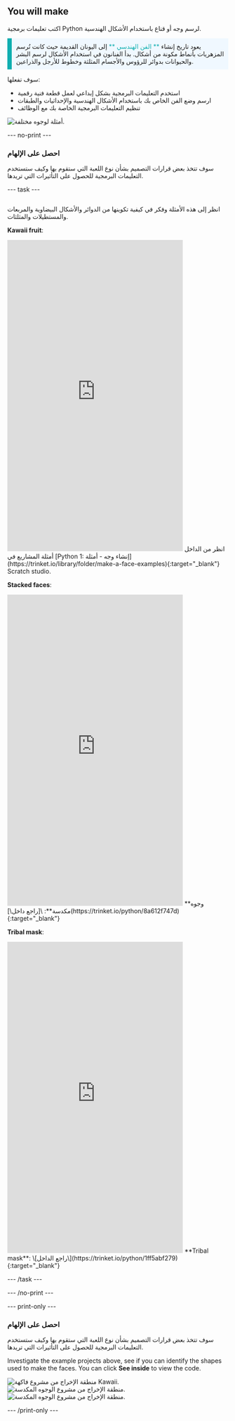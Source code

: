 ## You will make

اكتب تعليمات برمجية Python لرسم وجه أو قناع باستخدام الأشكال الهندسية.

<p style="border-left: solid; border-width:10px; border-color: #0faeb0; background-color: aliceblue; padding: 10px;">
يعود تاريخ إنشاء <span style="color: #0faeb0">** الفن الهندسي **</span> إلى اليونان القديمة حيث كانت تُرسم المزهريات بأنماط مكونة من أشكال. بدأ الفنانون في استخدام الأشكال لرسم البشر والحيوانات بدوائر للرؤوس والأجسام المثلثة وخطوط للأرجل والذراعين.
</p>

سوف تفعلها:

+ استخدم التعليمات البرمجية بشكل إبداعي لعمل قطعة فنية رقمية
+ ارسم وضع الفن الخاص بك باستخدام الأشكال الهندسية والإحداثيات والطبقات
+ تنظيم التعليمات البرمجية الخاصة بك مع الوظائف

![أمثلة لوجوه مختلفة.](images/strip.png)

--- no-print ---

### احصل على الإلهام

سوف تتخذ بعض قرارات التصميم بشأن نوع اللعبة التي ستقوم بها وكيف ستستخدم التعليمات البرمجية للحصول على التأثيرات التي تريدها.

--- task ---
<div style="display: flex; flex-wrap: wrap">
<div style="flex-basis: 175px; flex-grow: 1">

انظر إلى هذه الأمثلة وفكر في كيفية تكوينها من الدوائر والأشكال البيضاوية والمربعات والمستطيلات والمثلثات.

**Kawaii fruit**:
<iframe src="https://editor.raspberrypi.org/en/embed/viewer/fruit-face-example" width="400" height="710" frameborder="0" marginwidth="0" marginheight="0" allowfullscreen>
</iframe> انظر من الداخل أمثلة المشاريع في [Python 1: إنشاء وجه - أمثلة](https://trinket.io/library/folder/make-a-face-examples){:target="_blank"} Scratch studio.

**Stacked faces**:
<iframe src="https://editor.raspberrypi.org/en/embed/viewer/stacked-faces-example" width="400" height="710" frameborder="0" marginwidth="0" marginheight="0" allowfullscreen>
</iframe> **وجوه مكدسة**: \[راجع داخل\](https://trinket.io/python/8a612f747d){:target="_blank"}

**Tribal mask**:
<iframe src="https://editor.raspberrypi.org/en/embed/viewer/tribal-mask-example" width="400" height="710" frameborder="0" marginwidth="0" marginheight="0" allowfullscreen>
</iframe> **Tribal mask**: \[راجع الداخل\](https://trinket.io/python/1ff5abf279){:target="_blank"}

--- /task ---

--- /no-print ---

--- print-only ---

### احصل على الإلهام

سوف تتخذ بعض قرارات التصميم بشأن نوع اللعبة التي ستقوم بها وكيف ستستخدم التعليمات البرمجية للحصول على التأثيرات التي تريدها.

Investigate the example projects above, see if you can identify the shapes used to make the faces. You can click **See inside** to view the code.

![منطقة الإخراج من مشروع فاكهة Kawaii.](images/smile.png) ![منطقة الإخراج من مشروع الوجوه المكدسة.](images/stacked.png) ![منطقة الإخراج من مشروع الوجوه المكدسة.](images/tribal.png)

--- /print-only ---

